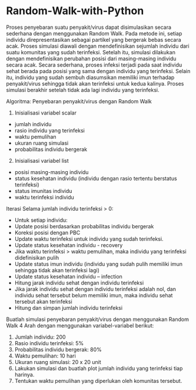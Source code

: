 # Random-Walk-with-Python
Proses penyebaran suatu penyakit/virus dapat disimulasikan secara sederhana dengan menggunakan Random Walk. Pada metode ini, setiap individu direpresentasikan sebagai partikel yang bergerak bebas secara acak. Proses simulasi diawali dengan mendefinisikan sejumlah individu dari suatu komunitas yang sudah terinfeksi. Setelah itu, simulasi dilakukan dengan mendefinisikan perubahan posisi dari masing-masing individu secara acak. Secara sederhana, proses infeksi terjadi pada saat individu sehat berada pada posisi yang sama dengan individu yang terinfeksi. Selain itu, individu yang sudah sembuh diasumsikan memiliki imun terhadap penyakit/virus sehingga tidak akan terinfeksi untuk kedua kalinya. Proses simulasi berakhir setelah tidak ada lagi individu yang terinfeksi.

Algoritma: Penyebaran penyakit/virus dengan Random Walk
1. Inisialisasi variabel scalar
- jumlah individu
- rasio individu yang terinfeksi
- waktu pemulihan
- ukuran ruang simulasi
- probabilitas individu bergerak

2. Inisialisasi variabel list
- posisi masing-masing individu
- status kesehatan individu (individu dengan rasio tertentu berstatus terinfeksi)
- status imunitas individu
- waktu terinfeksi individu

Iterasi
Selama jumlah individu terinfeksi > 0:
- Untuk setiap individu:
- Update posisi berdasarkan probabilitas individu bergerak
- Koreksi posisi dengan PBC
- Update waktu terinfeksi untuk individu yang sudah terinfeksi.
- Update status kesehatan individu - recovery
- Jika waktu terinfeksi > waktu pemulihan, maka individu yang terinfeksi didefinisikan pulih
- Update status imun individu (individu yang sudah pulih memiliki imun sehingga tidak akan terinfeksi lagi)
- Update status kesehatan individu – infection
- Hitung jarak individu sehat dengan individu terinfeksi
- Jika jarak individu sehat dengan individu terinfeksi adalah nol, dan individu sehat tersebut belum memiliki imun, maka individu sehat tersebut akan terinfeksi
- Hitung dan simpan jumlah individu terinfeksi

Buatlah simulasi penyebaran penyakit/virus dengan menggunakan Random Walk 4
Arah dengan menggunakan variabel-variabel berikut:
1. Jumlah individu: 200
2. Rasio individu terinfeksi: 5%
3. Probabilitas individu bergerak: 80%
4. Waktu pemulihan: 10 hari
5.  Ukuran ruang simulasi: 20 x 20 unit
6. Lakukan simulasi dan buatlah plot jumlah individu yang terinfeksi tiap harinya.
7. Tentukan waktu pemulihan yang diperlukan oleh komunitas tersebut.
